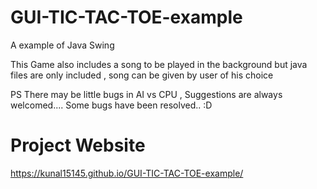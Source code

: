 # GUI-TIC-TAC-TOE-example
A example of Java Swing 


This Game also includes a song to be played in the background but java files are only included , song can be given by user of his choice

PS There may be little bugs in AI vs CPU , Suggestions are always welcomed....
Some bugs have been resolved.. :D

# Project Website <br>
  https://kunal15145.github.io/GUI-TIC-TAC-TOE-example/
